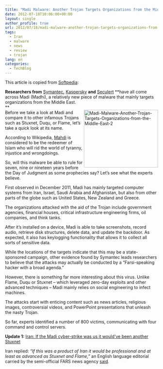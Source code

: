 ```yaml
---
title: "Madi Malware: Another Trojan Targets Organizations from the Middle East [Updated]"
date: 2012-07-18T10:06:00+00:00
layout: single
author_profile: true
url: 2012/07/18/madi-malware-another-trojan-targets-organizations-from-the-middle-east-updated/
tags:
  - Iran
  - malware
  - news
  - review
  - trojan
lang: en
categories: 
  - TechBlog
---
```

This article is copied from <a href="http://news.softpedia.com/news/Madi-Malware-Another-Trojan-Targets-Organizations-from-the-Middle-East-281808.shtml?utm_medium=twitter&#038;utm_source=twitterfeed" target="_blank">Softpedia</a>:

**Researchers from** [Symantec](http://www.symantec.com/connect/blogs/madi-attacks-series-social-engineering-campaigns)**,** [Kaspersky](https://www.securelist.com/en/blog/208193677/The_Madi_Campaign_Part_I) **and** [Seculert](http://blog.seculert.com/2012/07/mahdi-cyberwar-savior.html) **have all come across Madi (Madhi), a relatively new piece of malware that mainly targets organizations from the Middle East.  
**  
<a href="http://lh4.ggpht.com/-4MNSYkERUms/UAaDk4ySqZI/AAAAAAAAGe8/ef_WdaAE8Ng/s1600-h/Madi-Malware-Another-Trojan-Targets-Organizations-from-the-Middle-East-2%25255B4%25255D.png" target="_blank"><img title="Madi-Malware-Another-Trojan-Targets-Organizations-from-the-Middle-East-2" border="0" alt="Madi-Malware-Another-Trojan-Targets-Organizations-from-the-Middle-East-2" align="right" src="http://lh4.ggpht.com/-CBbuAJoWo-Q/UAaDpOmJ6YI/AAAAAAAAGfE/iKLgaN1G70Y/Madi-Malware-Another-Trojan-Targets-Organizations-from-the-Middle-East-2_thumb%25255B2%25255D.png?imgmax=800" width="244" height="189" /></a>Before we take a look at Madi and compare it to other infamous Trojans such as Stuxnet, Duqu, or Flame, let’s take a quick look at its name.

According to Wikipedia, [Mahdi](http://en.wikipedia.org/wiki/Mahdi) is considered to be the redeemer of Islam who will rid the world of tyranny, injustice and wrongdoings. 

So, will this malware be able to rule for seven, nine or nineteen years before the Day of Judgment as some prophecies say? Let’s see what the experts believe.

First observed in December 2011, Madi has mainly targeted computer systems from Iran, Israel, Saudi Arabia and Afghanistan, but also from other parts of the globe such as United States, New Zealand and Greece. 

The organizations attacked with the aid of the Trojan include government agencies, financial houses, critical infrastructure engineering firms, oil companies, and think tanks.

After it’s installed on a device, Madi is able to take screenshots, record audio, retrieve disk structures, delete data, and update the backdoor. As expected, it also has keylogging functionality that allows it to collect all sorts of sensitive data.

While the locations of the targets indicate that this may be a state-sponsored campaign, other evidence found by Symantec leads researchers to believe that the attacks may actually be conducted by a “Farsi-speaking hacker with a broad agenda.”

However, there is something far more interesting about this virus. Unlike Flame, Duqu or Stuxnet – which leveraged zero-day exploits and other advanced techniques – Madi mainly relies on social engineering to infect machines.

The attacks start with enticing content such as news articles, religious images, controversial videos, and PowerPoint presentations that unleash the nasty Trojan.

So far, experts identified a number of 800 victims, communicating with four command and control servers.

**Update 1:** <a href="http://www.theregister.co.uk/2012/07/20/madi_cyberspy_analysis/" target="_blank">Iran: If the Madi cyber-strike was us it would've been another Stuxnet</a>

Iran replied: _“If this was a product of Iran it would be professional and at least as advanced as Stuxnet and Flame,”_ an English language editorial carried by the semi-official FARS news agency <a href="http://english.farsnews.com/newstext.php?nn=9104250482" target="_blank">said</a>.
